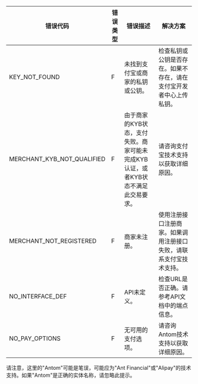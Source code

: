 | 错误代码 | 错误类型 | 错误描述 | 解决方案 |
| --- | --- | --- | --- |
| KEY\_NOT\_FOUND | F | 未找到支付宝或商家的私钥或公钥。 | 检查私钥或公钥是否存在。如果不存在，请在支付宝开发者中心上传私钥。 |
| MERCHANT\_KYB\_NOT\_QUALIFIED | F | 由于商家的KYB状态，支付失败。商家可能未完成KYB认证，或者KYB状态不满足此交易要求。 | 请咨询支付宝技术支持以获取详细原因。 |
| MERCHANT\_NOT\_REGISTERED | F | 商家未注册。 | 使用注册接口注册商家。如果调用注册接口失败，请联系支付宝技术支持。 |
| NO\_INTERFACE\_DEF | F | API未定义。 | 检查URL是否正确。请参考API文档中的端点信息。 |
| NO\_PAY\_OPTIONS | F | 无可用的支付选项。 | 请咨询Antom技术支持以获取详细原因。 |

请注意，这里的"Antom"可能是笔误，可能应为"Ant Financial"或"Alipay"的技术支持。如果"Antom"是正确的实体名称，请忽略此提示。